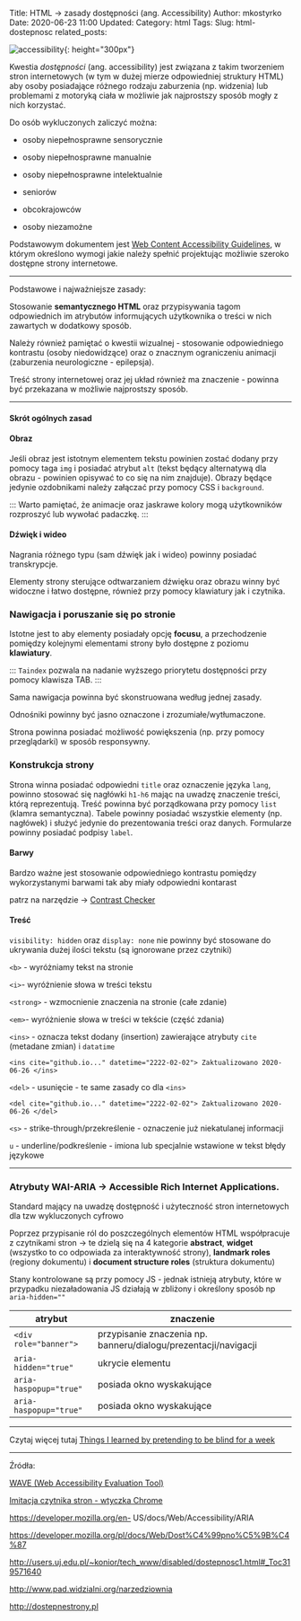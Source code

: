 Title: HTML -> zasady dostępności (ang. Accessibility)
Author: mkostyrko
Date: 2020-06-23 11:00
Updated:
Category: html
Tags: 
Slug: html-dostepnosc
related_posts: 


  ![accessibility](https://miro.medium.com/max/1400/1*kxPPtGoUuY2EX41DbQMLOw.jpeg#center){: height="300px"}

Kwestia *dostępności* (ang. accessibility) jest związana z takim tworzeniem stron internetowych (w tym w dużej mierze odpowiedniej struktury HTML) aby osoby posiadające różnego rodzaju zaburzenia (np. widzenia) lub problemami z motoryką ciała w możliwie jak najprostszy sposób mogły z nich korzystać.

Do osób wykluczonych zaliczyć można:

* osoby niepełnosprawne sensorycznie

* osoby niepełnosprawne manualnie

* osoby niepełnosprawne intelektualnie

* seniorów

* obcokrajowców

* osoby niezamożne

Podstawowym dokumentem jest [Web Content Accessibility Guidelines](https://www.w3.org/WAI/standards-guidelines/wcag/), w którym określono wymogi jakie należy spełnić projektując możliwie szeroko dostępne strony internetowe.

---

Podstawowe i najważniejsze zasady:

Stosowanie **semantycznego HTML** oraz przypisywania tagom odpowiednich im atrybutów informujących użytkownika o treści w nich zawartych w dodatkowy sposób.

Należy również pamiętać o kwestii wizualnej - stosowanie odpowiedniego kontrastu (osoby niedowidzące) oraz o znacznym ograniczeniu animacji (zaburzenia neurologiczne - epilepsja).

Treść strony internetowej oraz jej układ również ma znaczenie - powinna być przekazana w możliwie najprostszy sposób.

---

#### Skrót ogólnych zasad

#### Obraz

Jeśli obraz jest istotnym elementem tekstu powinien zostać dodany przy pomocy taga `img` i posiadać atrybut `alt` (tekst będący alternatywą dla obrazu - powinien opisywać to co się na nim znajduje). Obrazy będące jedynie ozdobnikami należy załączać przy pomocy CSS i `background`. 

::: Warto pamiętać, że animacje oraz jaskrawe kolory mogą użytkowników rozproszyć lub wywołać padaczkę. :::

#### Dźwięk i wideo

Nagrania różnego typu (sam dźwięk jak i wideo) powinny posiadać transkrypcje.

Elementy strony sterujące odtwarzaniem dźwięku oraz obrazu winny być widoczne i łatwo dostępne, również przy pomocy klawiatury jak i czytnika.

### Nawigacja i poruszanie się po stronie

Istotne jest to aby elementy posiadały opcję **focusu**, a przechodzenie pomiędzy kolejnymi elementami strony było dostępne z poziomu **klawiatury**. 

::: `Taindex` pozwala na nadanie wyższego priorytetu dostępności przy pomocy klawisza TAB. :::

Sama nawigacja powinna być skonstruowana według jednej zasady.

Odnośniki powinny być jasno oznaczone i zrozumiałe/wytłumaczone.

Strona powinna posiadać możliwość powiększenia (np. przy pomocy przeglądarki) w sposób responsywny.

### Konstrukcja strony

Strona winna posiadać odpowiedni `title` oraz oznaczenie języka `lang`, powinno stosować się nagłówki `h1-h6` mając na uwadzę znaczenie treści, którą reprezentują. Treść powinna być porządkowana przy pomocy `list` (klamra semantyczna). Tabele powinny posiadać wszystkie elementy (np. nagłówek) i służyć jedynie do prezentowania treści oraz danych. Formularze powinny posiadać podpisy `label`.


#### Barwy

Bardzo ważne jest stosowanie odpowiedniego kontrastu pomiędzy wykorzystanymi barwami tak aby miały odpowiedni kontarast

patrz na narzędzie -> [Contrast Checker](https://webaim.org/resources/contrastchecker/)

#### Treść

`visibility: hidden` oraz `display: none` nie powinny być stosowane do ukrywania dużej ilości tekstu (są ignorowane przez czytniki)

`<b>` - wyróżniamy tekst na stronie

`<i>`- wyróżnienie słowa w treści tekstu

`<strong>` - wzmocnienie znaczenia na stronie (całe zdanie)

`<em>`- wyróżnienie słowa w treści w tekście (część zdania)

`<ins>` - oznacza tekst dodany (insertion) zawierające atrybuty `cite` (metadane zmian) i `datatime`

    <ins cite="github.io..." datetime="2222-02-02"> Zaktualizowano 2020-06-26 </ins>

`<del>` - usunięcie - te same zasady co dla `<ins>`

    <del cite="github.io..." datetime="2222-02-02"> Zaktualizowano 2020-06-26 </del>

`<s>` - strike-through/przekreślenie - oznaczenie już niekatulanej informacji

`u` - underline/podkreślenie - imiona lub specjalnie wstawione w tekst błędy językowe

---
### Atrybuty WAI-ARIA -> Accessible Rich Internet Applications.

Standard mający na uwadzę dostępność i użyteczność stron internetowych dla tzw wykluczonych cyfrowo

Poprzez przypisanie ról do poszczególnych elementów HTML współpracuje z czytnikami stron -> te dzielą się na 4 kategorie **abstract**, **widget** (wszystko to co odpowiada za interaktywność strony), **landmark roles** (regiony dokumentu) i **document structure roles** (struktura dokumentu)

Stany kontrolowane są przy pomocy JS - jednak istnieją atrybuty, które w przypadku niezaładowania JS działają w zbliżony i określony sposób np `aria-hidden=""`

| atrybut | znaczenie |
|---|---|
| `<div role="banner">` | przypisanie znaczenia np. banneru/dialogu/prezentacji/navigacji |
| `aria-hidden="true"`| ukrycie elementu | 
| `aria-haspopup="true"` | posiada okno wyskakujące | 
| `aria-haspopup="true"` | posiada okno wyskakujące | 

---

Czytaj więcej tutaj [Things I learned by pretending to be blind for a week](https://silktide.com/blog/things-i-learned-by-pretending-to-be-blind-for-a-week/)

---
Źródła:

[WAVE (Web Accessibility Evaluation Tool)](http://wave.webaim.org/)

[Imitacja czytnika stron - wtyczka Chrome](https://chrome.google.com/webstore/detail/chromevox/kgejglhpjiefppelpmljglcjbhoiplfn?utm_source=chrome-app-launcher-info-dialog)

https://developer.mozilla.org/en-
US/docs/Web/Accessibility/ARIA

https://developer.mozilla.org/pl/docs/Web/Dost%C4%99pno%C5%9B%C4%87

http://users.uj.edu.pl/~konior/tech_www/disabled/dostepnosc1.html#_Toc319571640

http://www.pad.widzialni.org/narzedziownia

http://dostepnestrony.pl